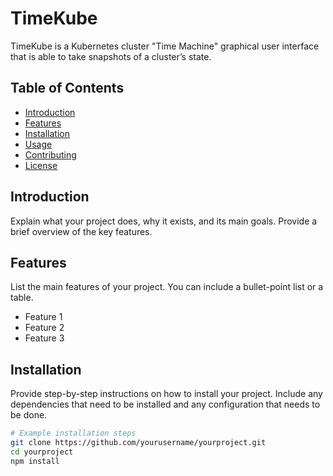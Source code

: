 # TimeKube 
TimeKube is a Kubernetes cluster "Time Machine" graphical user interface that is able to take snapshots of a cluster’s state. 

## Table of Contents

- [Introduction](#introduction)
- [Features](#features)
- [Installation](#installation)
- [Usage](#usage)
- [Contributing](#contributing)
- [License](#license)

## Introduction

Explain what your project does, why it exists, and its main goals. Provide a brief overview of the key features.

## Features

List the main features of your project. You can include a bullet-point list or a table.

- Feature 1
- Feature 2
- Feature 3

## Installation

Provide step-by-step instructions on how to install your project. Include any dependencies that need to be installed and any configuration that needs to be done.

```bash
# Example installation steps
git clone https://github.com/yourusername/yourproject.git
cd yourproject
npm install
